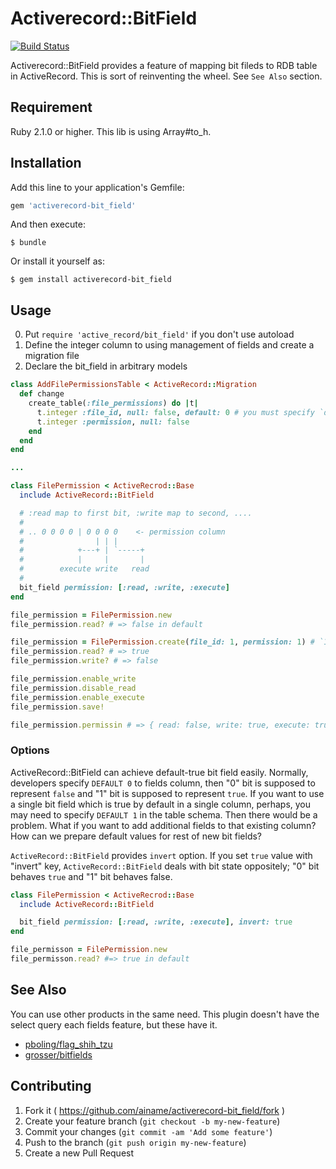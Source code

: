 # Activerecord::BitField

[![Build Status](https://travis-ci.org/ainame/activerecord-bit_field.svg?branch=master)](https://travis-ci.org/ainame/activerecord-bit_field)

Activerecord::BitField provides a feature of mapping bit fileds to RDB table in ActiveRecord.
This is sort of reinventing the wheel. See `See Also` section.

## Requirement

Ruby 2.1.0 or higher.
This lib is using Array#to_h.

## Installation

Add this line to your application's Gemfile:

```ruby
gem 'activerecord-bit_field'
```

And then execute:

    $ bundle

Or install it yourself as:

    $ gem install activerecord-bit_field

## Usage

0. Put `require 'active_record/bit_field'` if you don't use autoload
1. Define the integer column to using management of fields and create a migration file
2. Declare the bit_field in arbitrary models

```ruby
class AddFilePermissionsTable < ActiveRecord::Migration
  def change
    create_table(:file_permissions) do |t|
      t.integer :file_id, null: false, default: 0 # you must specify `default: 0`
      t.integer :permission, null: false
    end
  end
end

...

class FilePermission < ActiveRecrod::Base
  include ActiveRecord::BitField

  # :read map to first bit, :write map to second, ....
  #
  # .. 0 0 0 0 | 0 0 0 0    <- permission column
  #                | | |
  #            +---+ | `-----+
  #            |     |       |
  #        execute write   read
  #
  bit_field permission: [:read, :write, :execute]
end

file_permission = FilePermission.new
file_permission.read? # => false in default

file_permission = FilePermission.create(file_id: 1, permission: 1) # `1` is the bit map value
file_permission.read? # => true
file_permission.write? # => false

file_permission.enable_write
file_permission.disable_read
file_permission.enable_execute
file_permission.save!

file_permission.permissin # => { read: false, write: true, execute: true }
```

### Options

ActiveRecord::BitField can achieve default-true bit field easily.
Normally, developers specify `DEFAULT 0` to fields column, then "0" bit is supposed to represent `false` and "1" bit is supposed to represent `true`. If you want to use a single bit field which is true by default in a single column, perhaps, you may need to specify `DEFAULT 1` in the table schema. Then there would be a problem. What if you want to add additional fields to that existing column? How can we prepare default values for rest of new bit fields?

`ActiveRecord::BitField` provides `invert` option. If you set `true` value with "invert" key, `ActiveRecord::BitField` deals with bit state oppositely; "0" bit behaves `true` and "1" bit behaves false.

```ruby
class FilePermission < ActiveRecrod::Base
  include ActiveRecord::BitField

  bit_field permission: [:read, :write, :execute], invert: true
end

file_permisson = FilePermission.new
file_permisson.read? #=> true in default
```

## See Also

You can use other products in the same need. This plugin doesn't have the select query each fields feature, but these have it.

* [pboling/flag_shih_tzu](https://github.com/pboling/flag_shih_tzu)
* [grosser/bitfields](https://github.com/grosser/bitfields)

## Contributing

1. Fork it ( https://github.com/ainame/activerecord-bit_field/fork )
2. Create your feature branch (`git checkout -b my-new-feature`)
3. Commit your changes (`git commit -am 'Add some feature'`)
4. Push to the branch (`git push origin my-new-feature`)
5. Create a new Pull Request
